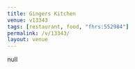 ```yaml
---
title: Gingers Kitchen
venue: v13343
tags: [restaurant, food, "fhrs:552984"]
permalink: /v/13343/
layout: venue
---
```

null